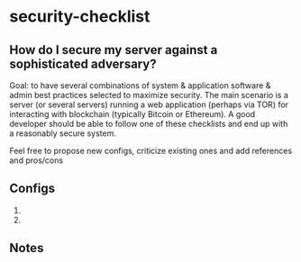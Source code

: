 # security-checklist

## How do I secure my server against a sophisticated adversary?

Goal: to have several combinations of system & application software & admin best practices selected to maximize security. The main scenario is a server (or several servers) running a web application (perhaps via TOR) for interacting with blockchain (typically Bitcoin or Ethereum). A good developer should be able to follow one of these checklists and end up with a reasonably secure system.

Feel free to propose new configs, criticize existing ones and add references and pros/cons

## Configs

1. 

2.

## Notes


